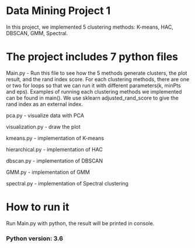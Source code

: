 # Data Mining Project 1

In this project, we implemented 5 clustering methods: K-means, HAC, DBSCAN, GMM, Spectral.

# The project includes 7 python files

Main.py - Run this file to see how the 5 methods generate clusters, the plot result, and the rand index score. For each clustering methods, there are one or two for loops so that we can run it with different parameters(k, minPts and eps). Examples of running each clustering methods we implemented can be found in main(). We use sklearn adjusted_rand_score to give the rand index as an external index.
        
pca.py - visualize data with PCA

visualization.py - draw the plot

kmeans.py - implementation of K-means

hierarchical.py - implementation of HAC

dbscan.py - implementation of DBSCAN

GMM.py - implementation of GMM

spectral.py - implementation of Spectral clustering


# How to run it

Run Main.py with python, the result will be printed in console.

### Python version: 3.6
